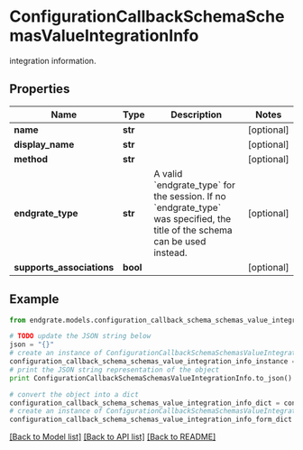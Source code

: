 # ConfigurationCallbackSchemaSchemasValueIntegrationInfo

integration information.

## Properties

Name | Type | Description | Notes
------------ | ------------- | ------------- | -------------
**name** | **str** |  | [optional] 
**display_name** | **str** |  | [optional] 
**method** | **str** |  | [optional] 
**endgrate_type** | **str** | A valid &#x60;endgrate_type&#x60; for the session. If no &#x60;endgrate_type&#x60; was specified, the title of the schema can be used instead. | [optional] 
**supports_associations** | **bool** |  | [optional] 

## Example

```python
from endgrate.models.configuration_callback_schema_schemas_value_integration_info import ConfigurationCallbackSchemaSchemasValueIntegrationInfo

# TODO update the JSON string below
json = "{}"
# create an instance of ConfigurationCallbackSchemaSchemasValueIntegrationInfo from a JSON string
configuration_callback_schema_schemas_value_integration_info_instance = ConfigurationCallbackSchemaSchemasValueIntegrationInfo.from_json(json)
# print the JSON string representation of the object
print ConfigurationCallbackSchemaSchemasValueIntegrationInfo.to_json()

# convert the object into a dict
configuration_callback_schema_schemas_value_integration_info_dict = configuration_callback_schema_schemas_value_integration_info_instance.to_dict()
# create an instance of ConfigurationCallbackSchemaSchemasValueIntegrationInfo from a dict
configuration_callback_schema_schemas_value_integration_info_form_dict = configuration_callback_schema_schemas_value_integration_info.from_dict(configuration_callback_schema_schemas_value_integration_info_dict)
```
[[Back to Model list]](../README.md#documentation-for-models) [[Back to API list]](../README.md#documentation-for-api-endpoints) [[Back to README]](../README.md)


